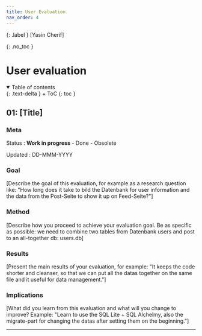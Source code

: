 ```yaml
---
title: User Evaluation
nav_order: 4
---
```


{: .label }
[Yasin Cherif]

{: .no_toc }
# User evaluation

<details open markdown="block">
{: .text-delta }
<summary>Table of contents</summary>
+ ToC
{: toc }
</details>

## 01: [Title]

### Meta

Status
: **Work in progress** - Done - Obsolete

Updated
: DD-MMM-YYYY

### Goal

[Describe the goal of this evaluation, for example as a research question like: "How long does it take to bild the Datenbank for user information and the data from the Post-Seite to show it up on Feed-Seite?"]

### Method

[Describe how you proceed to achieve your evaluation goal. Be as specific as possible: we need to combine two tables from Datenbank users and post to an all-together db: users.db]

### Results

[Present the main results of your evaluation, for example: "It keeps the code shorter and cleanser, so that we can put all the datas together on the same file and it useful for data management."]

### Implications

[What did you learn from this evaluation and what will you change to improve? Example: "Learn to use the SQL Lite + SQL Alchelmy, also the migrate-part for changing the datas after setting them on the beginning."]

---
